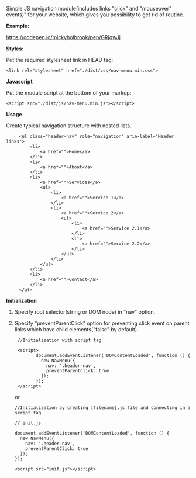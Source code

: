 Simple JS navigation module(includes links "click" and "mouseover" events)" for your website, which gives you possibility to get rid of routine.

**Example:**

  https://codepen.io/mickyholbrook/pen/GRjqwJj

**Styles:**
  
  Put the required stylesheet link in HEAD tag:
  
    <link rel="stylesheet" href="./dist/css/nav-menu.min.css">
    
**Javascript**    
    
Put the module script at the bottom of your markup: 

    <script src="./dist/js/nav-menu.min.js"></script>  

**Usage**
     
Create typical navigation structure with nested lists. 
      
         <ul class="header-nav" role="navigation" aria-label="Header links">
             <li>
                 <a href="">Home</a>
             </li>
             <li>
                 <a href="">About</a>
             </li>
             <li>
                 <a href="">Services</a>
                 <ul>
                     <li>
                         <a href="">Service 1</a>
                     </li>
                     <li>
                         <a href="">Service 2</a>
                         <ul>
                             <li>
                                 <a href="">Service 2.1</a>
                             </li>
                             <li>
                                 <a href="">Service 2.2</a>
                             </li>
                         </ul>
                     </li>
                 </ul>
             </li>
             <li>
                 <a href="">Contact</a>
             </li>
         </ul>
         
**Initialization**

1. Specify root selector(string or DOM node) in "nav" option.
2. Specify "preventParentClick" option for preventing click event on parent links which have child elements("false" by default).
 
        //Initialization with script tag
 
        <script>
               document.addEventListener('DOMContentLoaded', function () {
                 new NavMenu({
                   nav: '.header-nav',
                   preventParentClick: true
                 });
               });
        </script>
        
    or
    
       //Initialization by creating [filename].js file and connecting in a script tag
        
       // init.js
        
       document.addEventListener('DOMContentLoaded', function () {
         new NavMenu({
           nav: '.header-nav',
           preventParentClick: true
         });
       }); 
       
       <script src="init.js"></script>
    
    